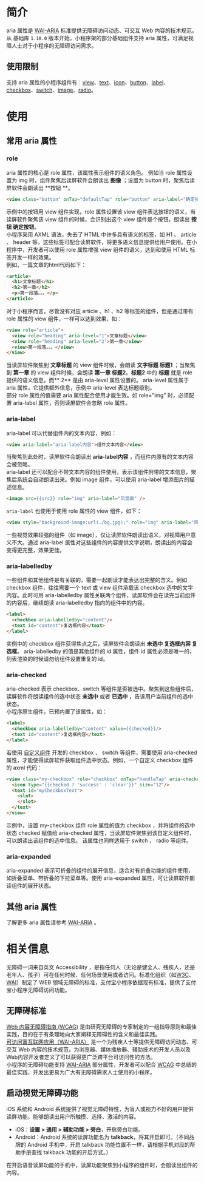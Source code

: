 
# 简介
aria 属性是 [WAI-ARIA](https://www.w3.org/TR/wai-aria/) 标准提供无障碍访问动态、可交互 Web 内容的技术规范。从 基础库 `1.18.0` 版本开始，小程序架的部分基础组件支持 aria 属性，可满足视障人士对于小程序的无障碍访问需求。

## 使用限制
支持 aria 属性的小程序组件有：[view](/mini/component/view)、[text](/mini/component/text)、[icon](/mini/component/icon)、[button](/mini/component/button)、[label](/mini/component/label)、[checkbox](/mini/component/checkbox)、[switch](/mini/component/switch)、[image](/mini/component/image)、[radio](/mini/component/radio)。

# 使用

## 常用 aria 属性

### role
aria 属性的核心是 role 属性，该属性表示组件的语义角色。 例如当 role 属性设置为 img 时，组件聚焦后读屏软件会朗读出 **图像** ；设置为 button 时，聚焦后读屏软件会朗读出 **按钮 **。
```html
<view class="button" onTap="defaultTap" role="button" aria-label="确定按钮">确定按钮</view>
```
示例中的按钮用 view 组件实现，role 属性设置该 view 组件表达按钮的语义，当读屏软件聚焦该 view 组件的时候，会识别出这个 view 组件是个按钮，朗读出  **按钮 确定按钮**。<br />小程序采用 AXML 语法，失去了 HTML 中许多具有语义的标签，如 H1 、 article 、 header 等，这些标签可配合读屏软件，将更多语义信息提供给用户使用。在小程序中，开发者可以使用 role 属性增强 view 组件的语义，达到和使用 HTML 标签开发一样的效果。<br />例如，一篇文章的html代码如下：
```html
<article>
  <h1>文章标题</h1>
  <h2>第一章</h2>
  <p>第一段落。。。</p>
</article>
```
对于小程序而言，尽管没有对应 article 、h1 、h2 等标签的组件，但是通过带有 role 属性的 view 组件，一样可以达到效果，如：
```html
<view role="article">
  <view role="heading" aria-level="1">文章标题</view>
  <view role="heading" aria-level="2">第一章</view>
  <view>第一段落。。。</view>
</view>
```
当读屏软件聚焦到 **文章标题** 的 view 组件时候，会朗读 **文字标题 标题1** ；当聚焦到 **第一章** 的 view 组件时候，会朗读 **第一章 标题2**。**标题2** 中的 **标题** 就是 role 提供的语义信息，而** 2**  是由 aria-level 属性设置的。 aria-level 属性属于 aria 属性，它提供额外信息，示例中 aria-level 表达标题级别。<br />部分 role 属性的值需要 aria 属性配合使用才能生效。如 role="img" 时，必须配置 aria-label 属性，否则读屏软件会忽略 role 属性。

### aria-label
aria-label 可以代替组件内的文本内容，例如：
```html
<view aria-label="aria-label内容">组件文本内容</view>
```
当聚焦到此处时，读屏软件会朗读出 **aria-label内容** ，而组件内原有的文本内容会被忽略。<br />aria-label 还可以配合不带文本内容的组件使用，表示该组件附带的文本信息，聚焦后系统会自动朗读出来。例如 image 组件，可以使用 aria-label 增添图片的描述信息。
```html
<image src={{src}} role="img" aria-label="风景画" />
```
`aria-label` 也使用于使用 role 属性的 view 组件，如下：
```html
<view style="background-image:url(./bg.jpg);" role="img" aria-label="风景画"></view>
```
一些视觉效果较强的组件（如 image），仅让读屏软件朗读出语义，对视障用户意义不大。通过 aria-label 属性对这些组件的内容提供文字说明，朗读出的内容会变得更完整，效果更佳。

### aria-labelledby
一些组件和其他组件是有关联的，需要一起朗读才能表达出完整的含义。例如 checkbox 组件，往往需要一个 text 或 view 组件承载该 checkbox 选中的文字内容。此时可用 aria-labelledby 属性关联两个组件，读屏软件会在读完当前组件的内容后，继续朗读 aria-labelledby 指向的组件中的内容。
```html
<label>
  <checkbox aria-labelledby="content"/>
  <text id="content">复选框内容</text>
</label>
```
实例中的 checkbox 组件获得焦点之后，读屏软件会朗读出 **未选中 复选框内容 复选框**。 aria-labelledby 的值是其他组件的 id 属性，组件 id 属性必须是唯一的，列表渲染的时候请勿给组件设置重复的 id。

###  aria-checked
aria-checked 表示 checkbox、switch 等组件是否被选中。聚焦到这些组件后，读屏软件将朗读组件的选中状态 **未选中** 或者 **已选中** ，告诉用户当前组件的选中状态。<br />小程序原生组件，已预内置了该属性，如：
```html
<label>
  <checkbox aria-labelledby="content" value={{checked}}/>
  <text id="content">复选框内容</text>
</label>
```
若使用 [自定义组件](/mini/framework/custom-component-overview) 开发的 checkbox 、 switch 等组件，需要使用 aria-checked 属性，才能使得读屏软件获取组件选中状态。例如，一个自定义 checkbox 组件的 axml 代码：
```html
<view class="my-checkbox" role="checkbox" onTap="handleTap" aria-checked="{{checked}}" aria-labelledby="myCheckboxText">
  <icon type="{{checked ? 'success' : 'clear'}}" size="12"/>
  <text id="myCheckboxText">
    <slot>
    </slot>
  </text>
</view>
```
示例中，设置 my-checkbox 组件 role 属性的值为 checkbox ，并将组件的选中状态 checked 赋值给 aria-checked 属性，当读屏软件聚焦到该自定义组件时，可以朗读出该组件的选中信息。 该属性也同样适用于 switch 、 radio 等组件。

### aria-expanded
aria-expanded 表示可折叠的组件的展开信息，适合对有折叠功能的组件使用，如折叠菜单、带折叠的下拉菜单等。使用 aria-expanded 属性，可让读屏软件朗读组件的展开状态。

## 其他 aria 属性
了解更多 aria 属性请参考 [WAI-ARIA](https://www.w3.org/TR/wai-aria/) 。

# 相关信息
无障碍一词来自英文 Accessibility ，是指任何人（无论是健全人、残疾人，还是老年人、孩子）可在任何时候、任何场景使用或者访问。标准化组织（如[W3C](https://www.w3.org/)、[WAI](https://www.w3.org/WAI/)）制定了 WEB 领域无障碍的标准，支付宝小程序依据现有标准，提供了支付宝小程序无障碍访问功能。

## 无障碍标准
[Web 内容无障碍指南 (WCAG)](https://www.w3.org/Translations/WCAG21-zh/) 是由研究无障碍的专家制定的一组指导原则和最佳实践，目的在于有条理地向大家阐释无障碍性的含义和最佳实践。<br />[可访问富互联网应用（WAI-ARIA）](https://www.w3.org/TR/wai-aria/) 是一个为残疾人士等提供无障碍访问动态、可交互 Web 内容的技术规范，为浏览器、媒体播放器、辅助技术的开发人员以及Web内容开发者定义了可以获得更广泛跨平台可访问性的方法。<br />小程序的无障碍功能支持 [WAI-ARIA](https://www.w3.org/TR/wai-aria/) 部分属性，开发者可以配合 [WCAG](https://www.w3.org/Translations/WCAG21-zh/) 中总结的最佳实践，开发出更易为广大有无障碍需求人士使用的小程序。

## 启动视觉无障碍功能
iOS 系统和 Android 系统提供了视觉无障碍特性，为盲人或视力不好的用户提供读屏功能，能够朗读出用户所触摸、选择、激活的内容。

- iOS：**设置 > 通用 > 辅助功能 > 旁白**，开启旁白功能。<br />
- Android：Android 系统的读屏功能名为 **talkback**，将其开启即可。（不同品牌的 Android 手机中，开启 talkback 功能位置不一样，请根据手机对应的帮助手册查找 talkback 功能的开启方式。）<br />

在开启语音读屏功能的手机中，读屏功能聚焦到小程序的组件时，会朗读出组件的内容。
